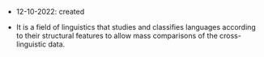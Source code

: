 - 12-10-2022: created

- It is a field of linguistics that studies and classifies languages according to their structural features to allow mass comparisons of the cross-linguistic data. 